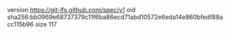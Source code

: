 version https://git-lfs.github.com/spec/v1
oid sha256:bb0969e68737379c11f6ba86ecd71abd10572e6eda14e860bfedf88acc115b96
size 117
